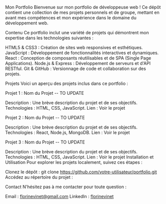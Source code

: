 Mon Portfolio
Bienvenue sur mon portfolio de développeuse web ! Ce dépôt contient une collection de mes projets personnels et de groupe, mettant en avant mes compétences et mon expérience dans le domaine du développement web.

Contenu
Ce portfolio inclut une variété de projets qui démontrent mon expertise dans les technologies suivantes :

HTML5 & CSS3 : Création de sites web responsives et esthétiques.
JavaScript : Développement de fonctionnalités interactives et dynamiques.
React : Conception de composants réutilisables et de SPA (Single Page Applications).
Node.js & Express : Développement de serveurs et d'API RESTful.
Git & GitHub : Versionnage de code et collaboration sur des projets.

Projets
Voici un aperçu des projets inclus dans ce portfolio :

Projet 1 : Nom du Projet -- TO UPDATE

Description : Une brève description du projet et de ses objectifs.
Technologies : HTML, CSS, JavaScript.
Lien : Voir le projet


Projet 2 : Nom du Projet -- TO UPDATE

Description : Une brève description du projet et de ses objectifs.
Technologies : React, Node.js, MongoDB.
Lien : Voir le projet


Projet 3 : Nom du Projet -- TO UPDATE

Description : Une brève description du projet et de ses objectifs.
Technologies : HTML, CSS, JavaScript.
Lien : Voir le projet
Installation et Utilisation
Pour explorer les projets localement, suivez ces étapes :

Clonez le dépôt :
git clone https://github.com/votre-utilisateur/portfolio.git
Accédez au répertoire du projet :

Contact
N'hésitez pas à me contacter pour toute question :

Email : florinevinet@gmail.com
LinkedIn : [florinevinet](https://www.linkedin.com/in/florinevinet/)
